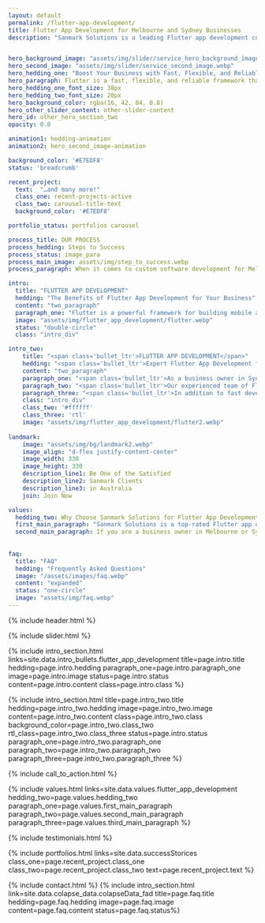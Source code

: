 ```yaml
---
layout: default
permalink: /flutter-app-development/
title: Flutter App Development for Melbourne and Sydney Businesses
description: "Sanmark Solutions is a leading Flutter app development company serving businesses in Melbourne and Sydney. Contact us to learn more."


hero_background_image: "assets/img/slider/service_hero_background_image.webp.webp"
hero_second_image: "assets/img/slider/service_second_image.webp"
hero_hedding_one: "Boost Your Business with Fast, Flexible, and Reliable Flutter App Development for Melbourne and Sydney Companies"
hero_paragraph: Flutter is a fast, flexible, and reliable framework that can help your business in Melbourne or Sydney save time and money while building high-quality and user-friendly mobile apps. Contact us to learn more about how we can assist with all aspects of Flutter app development and help you succeed.
hero_hedding_one_font_size: 38px
hero_hedding_two_font_size: 20px
hero_background_color: rgba(16, 42, 84, 0.8)
hero_other_slider_content: other-slider-content
hero_id: other_hero_section_two
opacity: 0.8

animation1: hedding-animation
animation2: hero_second_image-animation

background_color: '#E7EDF8'
status: 'breadcrumb' 

recent_project: 
  text:  "…and many more!"
  class_one: recent-projects-active
  class_two: carousel-title-text
  background_color: '#E7EDF8'

portfolio_status: portfolios carousel

process_title: OUR PROCESS
process_hedding: Steps to Success
process_status: image_para
process_main_image: assets/img/step_to_success.webp
process_paragraph: When it comes to custom software development for Melbourne & Sydney businesses, we follow a methodological process to take your software project from vision to reality. It involves open and honest communication, timely actions, frequent deliverables, and thorough reviews.

intro:
  title: "FLUTTER APP DEVELOPMENT"
  hedding: "The Benefits of Flutter App Development for Your Business"
  content: "two_paragraph"
  paragraph_one: "Flutter is a powerful framework for building mobile apps that can help businesses in Melbourne and Sydney achieve their goals and grow. Some key business benefits of Flutter app development include the following."
  image: "assets/img/flutter_app_development/flutter.webp"
  status: "double-circle"
  class: "intro_div"

intro_two: 
    title: "<span class='bullet_ltr'>FLUTTER APP DEVELOPMENT</span>"
    hedding: "<span class='bullet_ltr'>Expert Flutter App Development for Fast and Reliable Results</span>"
    content: "two_paragraph"
    paragraph_one: "<span class='bullet_ltr'>As a business owner in Sydney or Melbourne, you know the importance of having a strong online presence to reach and connect with your customers. At Sanmark Solutions, we specialise in expert Flutter app development to help Australian businesses like yours create high-quality and reliable mobile apps.</span>"
    paragraph_two: "<span class='bullet_ltr'>Our experienced team of Flutter developers is dedicated to delivering fast and efficient app development, thanks to the framework's hot reload feature. We are also skilled in the latest best practices and techniques for building efficient Flutter apps, ensuring that your mobile app meets all of your requirements and exceeds your expectations.</span>"
    paragraph_three: "<span class='bullet_ltr'>In addition to fast development and excellent performance, we also focus on creating beautiful and intuitive user interfaces, allowing you to target multiple platforms with a single codebase. Choose Sanmark Solutions for all of your Flutter app development needs in Sydney and Melbourne and see your mobile app idea become a reality. Contact us today to learn more and take the first step towards a successful mobile app for your Australian business.</span>"
    class: "intro_div"
    class_two: '#ffffff'
    class_three: 'rtl'
    image: "assets/img/flutter_app_development/flutter2.webp"
  
landmark:
    image: "assets/img/bg/landmark2.webp"
    image_align: "d-flex justify-content-center"
    image_width: 330
    image_height: 330
    description_line1: Be One of the Satisfied
    description_line2: Sanmark Clients
    description_line3: in Australia
    join: Join Now

values:
  hedding_two: Why Choose Sanmark Solutions for Flutter App Development in Melbourne and Sydney?
  first_main_paragraph: "Sanmark Solutions is a top-rated Flutter app development company with a team of experienced and talented developers with a track record of delivering high-quality, user-friendly, and reliable Flutter apps for businesses in Melbourne and Sydney. When you choose Sanmark Solutions for your Flutter app development project, you can expect the following benefits:"
  second_main_paragraph: If you are a business owner in Melbourne or Sydney looking to create a Flutter app, Sanmark Solutions is the perfect partner for you. Our team of experienced developers is ready to help you bring your vision to life. We are committed to delivering high-quality, user-friendly, and performant apps that help you achieve your business goals. Contact us today to learn more about how we can help you succeed with Flutter app development. 
  
  
faq:
  title: "FAQ"
  hedding: "Frequently Asked Questions"
  image: "/assets/images/faq.webp"
  content: "expanded"
  status: "one-circle"
  image: "assets/img/faq.webp"
---
```


{% include header.html %}

<style>
  #bullet-title h1:before {
    top: 70px !important;
  }
</style>

{% include slider.html %}

<div style="margin-top:-50px; background-color:{{page.background_color}};" >
    <div style="height:50px"></div>
    </div>
{% include intro_section.html links=site.data.intro_bullets.flutter_app_development title=page.intro.title hedding=page.intro.hedding 
      paragraph_one=page.intro.paragraph_one image=page.intro.image status=page.intro.status  content=page.intro.content class=page.intro.class %}

{% include intro_section.html title=page.intro_two.title hedding=page.intro_two.hedding image=page.intro_two.image content=page.intro_two.content class=page.intro_two.class background_color=page.intro_two.class_two rtl_class=page.intro_two.class_three status=page.intro.status paragraph_one=page.intro_two.paragraph_one paragraph_two=page.intro_two.paragraph_two paragraph_three=page.intro_two.paragraph_three %}


{% include call_to_action.html %}

{% include values.html links=site.data.values.flutter_app_development hedding_two=page.values.hedding_two paragraph_one=page.values.first_main_paragraph paragraph_two=page.values.second_main_paragraph paragraph_three=page.values.third_main_paragraph %}

{% include testimonials.html %}

{% include portfolios.html links=site.data.successStorices class_one=page.recent_project.class_one class_two=page.recent_project.class_two text=page.recent_project.text %}

{% include contact.html %}
{% include intro_section.html link=site.data.colapse_data.colapseData_fad title=page.faq.title hedding=page.faq.hedding image=page.faq.image content=page.faq.content status=page.faq.status%}

<script>
  $(document).ready(function () {
      var owl1 = $('#carouselOne .owl-carousel'); // Target the first carousel
      owl1.owlCarousel();
      $('#carouselOne .customNextBtn').click(function () { // Target the next button of the first carousel
          owl1.trigger('next.owl.carousel');
      });
      $('#carouselOne .customPrevBtn').click(function () { // Target the previous button of the first carousel
          owl1.trigger('prev.owl.carousel', [300]);
      });
  });

  $(document).ready(function () {
      var owl2 = $('#carouselTwo .owl-carousel'); // Target the second carousel
      owl2.owlCarousel();
      $('#carouselTwo .customNextBtn').click(function () { // Target the next button of the second carousel
          owl2.trigger('next.owl.carousel');
      });
      $('#carouselTwo .customPrevBtn').click(function () { // Target the previous button of the second carousel
          owl2.trigger('prev.owl.carousel', [300]);
      });
  });

  $(document).ready(function() {
    $("#owl-demo").owlCarousel({
    autoPlay: 3000, //Set AutoPlay to 3 seconds
    items : 4,
    itemsDesktop : [1199,3],
    itemsDesktopSmall : [979,3]
  });
});
function setCardHeights() {
      // Reset card heights
      $('.value-card').height('auto');

      // Initialize variables
      let maxHeight = 0;

      // Find the maximum height among the cards
      $('.value-card').each(function () {
        const cardHeight = $(this).outerHeight();
        maxHeight = Math.max(maxHeight, cardHeight);
      });

      // Set the maximum height to all the cards
      $('.value-card').height(maxHeight);
    }

    // Call the function initially and on window resize
    $(window).on('load resize', function () {
      setCardHeights();
    });
</script>
